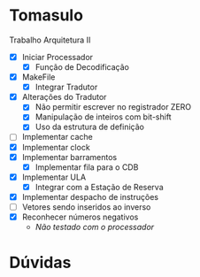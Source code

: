# Tomasulo
Trabalho Arquitetura II

- [x] Iniciar Processador
  - [x] Função de Decodificação
- [x] MakeFile
  - [x] Integrar Tradutor
- [x] Alterações do Tradutor
  - [x] Não permitir escrever no registrador ZERO
  - [x] Manipulação de inteiros com bit-shift
  - [x] Uso da estrutura de definição
- [ ] Implementar cache
- [x] Implementar clock
- [x] Implementar barramentos
  - [x] Implementar fila para o CDB
- [x] Implementar ULA
  - [x] Integrar com a Estação de Reserva
- [x] Implementar despacho de instruções
- [ ] Vetores sendo inseridos ao inverso
- [x] Reconhecer números negativos
  - *Não testado com o processador*

# Dúvidas
